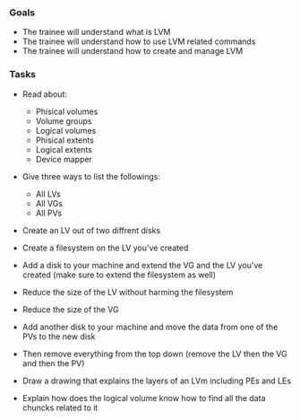 ### Goals

- The trainee will understand what is LVM
- The trainee will understand how to use LVM related commands
- The trainee will understand how to create and manage LVM

### Tasks
- Read about:
  - Phisical volumes
  - Volume groups
  - Logical volumes
  - Phisical extents
  - Logical extents
  - Device mapper

- Give three ways to list the followings:
  - All LVs
  - All VGs
  - All PVs
- Create an LV out of two diffrent disks 
- Create a filesystem on the LV you've created 
- Add a disk to your machine and extend the VG and the LV you've created (make sure to extend the filesystem as well)
- Reduce the size of the LV without harming the filesystem 
- Reduce the size of the VG
- Add another disk to your machine and move the data from one of the PVs to the new disk
- Then remove everything from the top down (remove the LV then the VG and then the PV)
- Draw a drawing that explains the layers of an LVm including PEs and LEs
- Explain how does the logical volume know how to find all the data chuncks related to it 


